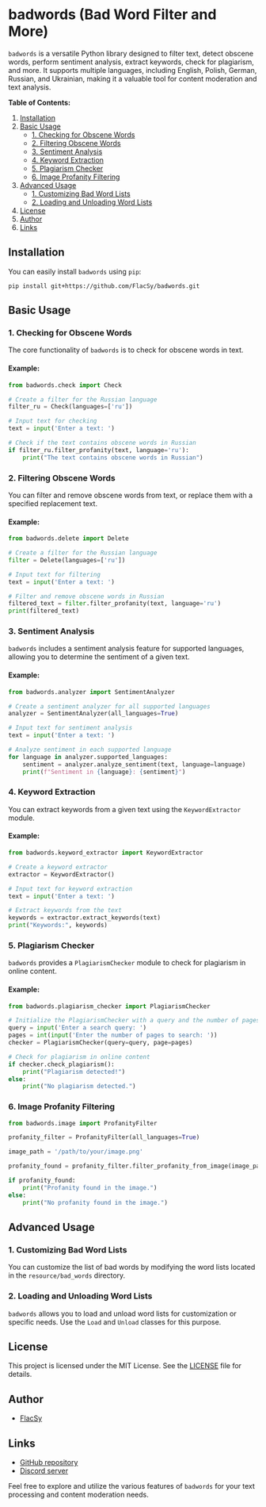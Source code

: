 # badwords (Bad Word Filter and More)

`badwords` is a versatile Python library designed to filter text, detect obscene words, perform sentiment analysis, extract keywords, check for plagiarism, and more. It supports multiple languages, including English, Polish, German, Russian, and Ukrainian, making it a valuable tool for content moderation and text analysis.

**Table of Contents:**

1. [Installation](#installation)
2. [Basic Usage](#basic-usage)
   - [1. Checking for Obscene Words](#1-checking-for-obscene-words)
   - [2. Filtering Obscene Words](#2-filtering-obscene-words)
   - [3. Sentiment Analysis](#3-sentiment-analysis)
   - [4. Keyword Extraction](#4-keyword-extraction)
   - [5. Plagiarism Checker](#5-plagiarism-checker)
   - [6. Image Profanity Filtering](#6-image-profanity-filtering)  
3. [Advanced Usage](#advanced-usage)
   - [1. Customizing Bad Word Lists](#1-customizing-bad-word-lists)
   - [2. Loading and Unloading Word Lists](#2-loading-and-unloading-word-lists)
4. [License](#license)
5. [Author](#author)
6. [Links](#links)

## Installation

You can easily install `badwords` using `pip`:

```shell
pip install git+https://github.com/FlacSy/badwords.git
```

## Basic Usage

### 1. Checking for Obscene Words

The core functionality of `badwords` is to check for obscene words in text.

#### Example:

```python
from badwords.check import Check

# Create a filter for the Russian language
filter_ru = Check(languages=['ru'])

# Input text for checking
text = input('Enter a text: ')

# Check if the text contains obscene words in Russian
if filter_ru.filter_profanity(text, language='ru'):
    print("The text contains obscene words in Russian")
```

### 2. Filtering Obscene Words

You can filter and remove obscene words from text, or replace them with a specified replacement text.

#### Example:

```python
from badwords.delete import Delete

# Create a filter for the Russian language
filter = Delete(languages=['ru'])

# Input text for filtering
text = input('Enter a text: ')

# Filter and remove obscene words in Russian
filtered_text = filter.filter_profanity(text, language='ru')
print(filtered_text)
```

### 3. Sentiment Analysis

`badwords` includes a sentiment analysis feature for supported languages, allowing you to determine the sentiment of a given text.

#### Example:

```python
from badwords.analyzer import SentimentAnalyzer

# Create a sentiment analyzer for all supported languages
analyzer = SentimentAnalyzer(all_languages=True)

# Input text for sentiment analysis
text = input('Enter a text: ')

# Analyze sentiment in each supported language
for language in analyzer.supported_languages:
    sentiment = analyzer.analyze_sentiment(text, language=language)
    print(f"Sentiment in {language}: {sentiment}")
```

### 4. Keyword Extraction

You can extract keywords from a given text using the `KeywordExtractor` module.

#### Example:

```python
from badwords.keyword_extractor import KeywordExtractor

# Create a keyword extractor
extractor = KeywordExtractor()

# Input text for keyword extraction
text = input('Enter a text: ')

# Extract keywords from the text
keywords = extractor.extract_keywords(text)
print("Keywords:", keywords)
```

### 5. Plagiarism Checker

`badwords` provides a `PlagiarismChecker` module to check for plagiarism in online content.

#### Example:

```python
from badwords.plagiarism_checker import PlagiarismChecker

# Initialize the PlagiarismChecker with a query and the number of pages to search
query = input('Enter a search query: ')
pages = int(input('Enter the number of pages to search: '))
checker = PlagiarismChecker(query=query, page=pages)

# Check for plagiarism in online content
if checker.check_plagiarism():
    print("Plagiarism detected!")
else:
    print("No plagiarism detected.")
```

### 6. Image Profanity Filtering  

```python
from badwords.image import ProfanityFilter 

profanity_filter = ProfanityFilter(all_languages=True)

image_path = '/path/to/your/image.png'

profanity_found = profanity_filter.filter_profanity_from_image(image_path)

if profanity_found:
    print("Profanity found in the image.")
else:
    print("No profanity found in the image.")
```

## Advanced Usage

### 1. Customizing Bad Word Lists

You can customize the list of bad words by modifying the word lists located in the `resource/bad_words` directory.

### 2. Loading and Unloading Word Lists

`badwords` allows you to load and unload word lists for customization or specific needs. Use the `Load` and `Unload` classes for this purpose.

## License

This project is licensed under the MIT License. See the [LICENSE](LICENSE) file for details.

## Author

- [FlacSy](https://github.com/FlacSy)

## Links

- [GitHub repository](https://github.com/FlacSy/badwords)
- [Discord server](https://discord.gg/c4yNwz3uqZ)

Feel free to explore and utilize the various features of `badwords` for your text processing and content moderation needs.
